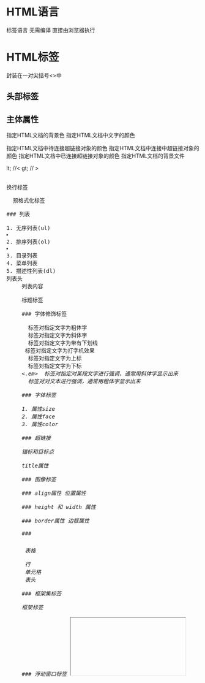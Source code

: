 # HTML语言

标签语言 无需编译 直接由浏览器执行

# HTML标签

封装在一对尖括号<>中

## 头部标签

<head></head>

## 主体属性

<body></body>

<bgcolor> 指定HTML文档的背景色
<text>    指定HTML文档中文字的颜色
<link>    指定HTML文档中待连接超链接对象的颜色
<alink>   指定HTML文档中连接中超链接对象的颜色
<vlink>   指定HTML文档中已连接超链接对象的颜色
<background> 指定HTML文档的背景文件

lt; //< gt; // >

<br> 换行标签
<pre>  预格式化标签

### 列表

1. 无序列表(ul)<li>
2. 排序列表(ol)<li>
3. 目录列表
4. 菜单列表
5. 描述性列表(dl)<dt>列表头<dd>列表内容

标题标签 <hn>

### 字体修饰标签

<b></b>  标签对指定文字为粗体字
<i></i>  标签对指定文字为斜体字
<u></u>  标签对指定文字为带有下划线
<tt></tt> 标签对指定文字为打字机效果
<sup></sup>  标签对指定文字为上标
<sub></sub>  标签对指定文字为下标
<em><.em>  标签对指定对某段文字进行强调，通常用斜体字显示出来
<strong></strong>  标签对对文本进行强调，通常用粗体字显示出来

### 字体标签<font>

1. 属性size
2. 属性face
3. 属性color

### 超链接<a>

锚标和目标点

title属性

### 图像标签 <img>

### align属性 位置属性

### height 和 width 属性

### border属性 边框属性

### <table></table> 表格

<tr></tr> 行
<td></td> 单元格
<th></th> 表头

### 框架集标签 <frameset></frameset>

框架标签 <frame>

### 浮动窗口标签 <iframe>

### 表单 <form></form>

1. 属性action
2. 属性method
3. 属性target

<input type="">

1. 单行文本输入框(input type="text")
2. 多行输入框(textarea)
3. 密码输入框(password)
4. 单选框(radio)
5. 复选框(checkbox)
6. 下拉框(select)
7. 提交(submit)
8. 重置(reset)
9. 图片提交(image)
10. 上传(file)

